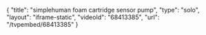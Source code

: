 {
    "title": "simplehuman foam cartridge sensor pump",
    "type": "solo",
    "layout": "iframe-static",
    "videoId": "68413385",
    "url": "\/tvpembed\/68413385"
}